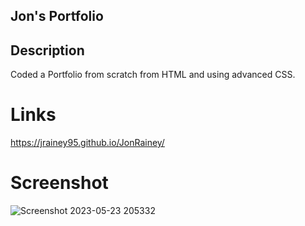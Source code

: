 ## Jon's Portfolio


## Description
Coded a Portfolio from scratch from HTML and using advanced CSS.

# Links

https://jrainey95.github.io/JonRainey/

# Screenshot 

![Screenshot 2023-05-23 205332](https://github.com/jrainey95/JonRainey/assets/133160389/c699efb6-9c32-4f09-9ba0-a5e6230f050a)